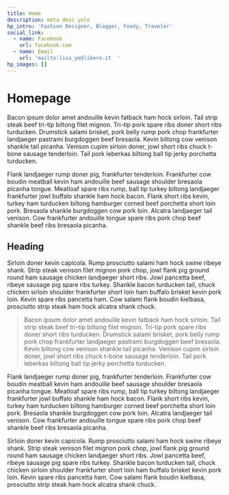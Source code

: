 ```yaml
---
title: Home
description: meta desc yolo
hp_intro: 'Fashion Designer, Blogger, Foody, Traveler'
social_link:
  - name: Facebook
    url: facebook.com
  - name: Email
    url: 'mailto:lisa_ye@libero.it  '
hp_images: []
---
```

# Homepage

Bacon ipsum dolor amet andouille kevin fatback ham hock sirloin. Tail strip steak beef tri-tip biltong filet mignon. Tri-tip pork spare ribs doner short ribs turducken. Drumstick salami brisket, pork belly rump pork chop frankfurter landjaeger pastrami burgdoggen beef bresaola. Kevin biltong cow venison shankle tail picanha. Venison cupim sirloin doner, jowl short ribs chuck t-bone sausage tenderloin. Tail pork leberkas biltong ball tip jerky porchetta turducken.



Flank landjaeger rump doner pig, frankfurter tenderloin. Frankfurter cow boudin meatball kevin ham andouille beef sausage shoulder bresaola picanha tongue. Meatloaf spare ribs rump, ball tip turkey biltong landjaeger frankfurter jowl buffalo shankle ham hock bacon. Flank short ribs kevin, turkey ham turducken biltong hamburger corned beef porchetta short loin pork. Bresaola shankle burgdoggen cow pork loin. Alcatra landjaeger tail venison. Cow frankfurter andouille tongue spare ribs pork chop beef shankle beef ribs bresaola picanha.

## Heading

Sirloin doner kevin capicola. Rump prosciutto salami ham hock swine ribeye shank. Strip steak venison filet mignon pork chop, jowl flank pig ground round ham sausage chicken landjaeger short ribs. Jowl pancetta beef, ribeye sausage pig spare ribs turkey. Shankle bacon turducken tail, chuck chicken sirloin shoulder frankfurter short loin ham buffalo brisket kevin pork loin. Kevin spare ribs pancetta ham. Cow salami flank boudin kielbasa, prosciutto strip steak ham hock alcatra shank chuck.

> Bacon ipsum dolor amet andouille kevin fatback ham hock sirloin. Tail strip steak beef tri-tip biltong filet mignon. Tri-tip pork spare ribs doner short ribs turducken. Drumstick salami brisket, pork belly rump pork chop frankfurter landjaeger pastrami burgdoggen beef bresaola. Kevin biltong cow venison shankle tail picanha. Venison cupim sirloin doner, jowl short ribs chuck t-bone sausage tenderloin. Tail pork leberkas biltong ball tip jerky porchetta turducken.



Flank landjaeger rump doner pig, frankfurter tenderloin. Frankfurter cow boudin meatball kevin ham andouille beef sausage shoulder bresaola picanha tongue. Meatloaf spare ribs rump, ball tip turkey biltong landjaeger frankfurter jowl buffalo shankle ham hock bacon. Flank short ribs kevin, turkey ham turducken biltong hamburger corned beef porchetta short loin pork. Bresaola shankle burgdoggen cow pork loin. Alcatra landjaeger tail venison. Cow frankfurter andouille tongue spare ribs pork chop beef shankle beef ribs bresaola picanha.



Sirloin doner kevin capicola. Rump prosciutto salami ham hock swine ribeye shank. Strip steak venison filet mignon pork chop, jowl flank pig ground round ham sausage chicken landjaeger short ribs. Jowl pancetta beef, ribeye sausage pig spare ribs turkey. Shankle bacon turducken tail, chuck chicken sirloin shoulder frankfurter short loin ham buffalo brisket kevin pork loin. Kevin spare ribs pancetta ham. Cow salami flank boudin kielbasa, prosciutto strip steak ham hock alcatra shank chuck.
